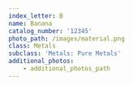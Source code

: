 ```yaml
---
index_letter: B
name: Banana
catalog_number: '12345'
photo_path: /images/material.png
class: Metals
subclass: 'Metals: Pure Metals'
additional_photos:
    - additional_photos_path
---
```


